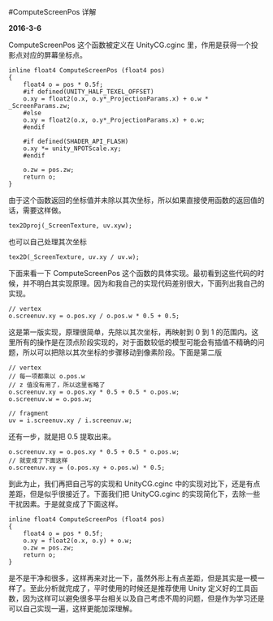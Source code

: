 #ComputeScreenPos 详解

**2016-3-6**

ComputeScreenPos 这个函数被定义在 UnityCG.cginc 里，作用是获得一个投影点对应的屏幕坐标点。

    inline float4 ComputeScreenPos (float4 pos) 
    {
	    float4 o = pos * 0.5f;
	    #if defined(UNITY_HALF_TEXEL_OFFSET)
	    o.xy = float2(o.x, o.y*_ProjectionParams.x) + o.w * _ScreenParams.zw;
	    #else
	    o.xy = float2(o.x, o.y*_ProjectionParams.x) + o.w;
	    #endif
	
	    #if defined(SHADER_API_FLASH)
	    o.xy *= unity_NPOTScale.xy;
	    #endif
	
	    o.zw = pos.zw;
	    return o;
    }
    
由于这个函数返回的坐标值并未除以其次坐标，所以如果直接使用函数的返回值的话，需要这样做。

    tex2Dproj(_ScreenTexture, uv.xyw);
    
也可以自己处理其次坐标

    tex2D(_ScreenTexture, uv.xy / uv.w);
    
下面来看一下 ComputeScreenPos 这个函数的具体实现。最初看到这些代码的时候，并不明白其实现原理。因为和我自己的实现代码差别很大，下面列出我自己的实现。

    // vertex
    o.screenuv.xy = o.pos.xy / o.pos.w * 0.5 + 0.5;
    
这是第一版实现，原理很简单，先除以其次坐标，再映射到 0 到 1 的范围内。这里所有的操作是在顶点阶段实现的，对于面数较低的模型可能会有插值不精确的问题，所以可以把除以其次坐标的步骤移动到像素阶段。下面是第二版

    // vertex
    // 每一项都乘以 o.pos.w
    // z 值没有用了，所以这里省略了
    o.screenuv.xy = o.pos.xy * 0.5 + 0.5 * o.pos.w;
    o.screenuv.w = o.pos.w;
    
    // fragment
    uv = i.screenuv.xy / i.screenuv.w;
    
还有一步，就是把 0.5 提取出来。

    o.screenuv.xy = o.pos.xy * 0.5 + 0.5 * o.pos.w;
    // 就变成了下面这样
    o.screenuv.xy = (o.pos.xy + o.pos.w) * 0.5;
    
到此为止，我们再把自己写的实现和 UnityCG.cginc 中的实现对比下，还是有点差距，但是似乎很接近了。下面我们把 UnityCG.cginc 的实现简化下，去除一些干扰因素。于是就变成了下面这样。

    inline float4 ComputeScreenPos (float4 pos) 
    {
	    float4 o = pos * 0.5f;
	    o.xy = float2(o.x, o.y) + o.w;
	    o.zw = pos.zw;
	    return o;
    }
    
是不是干净和很多，这样再来对比一下，虽然外形上有点差距，但是其实是一模一样了。至此分析就完成了，平时使用的时候还是推荐使用 Unity 定义好的工具函数，因为这样可以避免很多平台相关以及自己考虑不周的问题，但是作为学习还是可以自己实现一遍，这样更能加深理解。